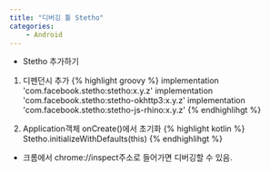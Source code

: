 ```yaml
---
title: "디버깅 툴 Stetho"
categories:
    - Android
---
```

* Stetho 추가하기
1. 디펜던시 추가
{% highlight groovy %}
implementation 'com.facebook.stetho:stetho:x.y.z'
implementation 'com.facebook.stetho:stetho-okhttp3:x.y.z'
implementation 'com.facebook.stetho:stetho-js-rhino:x.y.z'
{% endhighlihgt %}

2. Application객체 onCreate()에서 초기화
{% highlight kotlin %}
Stetho.initializeWithDefaults(this)
{% endhighlihgt %}

* 크롬에서 chrome://inspect주소로 들어가면 디버깅할 수 있음.